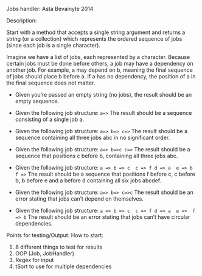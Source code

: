 Jobs handler: Asta Bevainyte 2014

Description:

Start with a method that accepts a single string argument and returns a string (or a collection) which represents the ordered sequence of jobs (since each job is a single character).

Imagine we have a list of jobs, each represented by a character. Because certain jobs must be done before others, a job may have a dependency on another job. For example, a may depend on b, meaning the final sequence of jobs should place b before a. If a has no dependency, the position of a in the final sequence does not matter.

+ Given you’re passed an empty string (no jobs), the result should be an empty sequence.

+ Given the following job structure:
``a=>``
The result should be a sequence consisting of a single job a.

+ Given the following job structure:
``
a=>
b=>
c=>
``
The result should be a sequence containing all three jobs abc in no significant order. 

+ Given the following job structure:
``
a=>
b=>c
c=>
``
The result should be a sequence that positions c before b, containing all three jobs abc. 

+ Given the following job structure:
``
a =>
b => c 
c => f
d => a 
e => b 
f =>
``
The result should be a sequence that positions f before c, c before b, b before e and a before d containing all six jobs abcdef. 

+ Given the following job structure:
``
a=>
b=>
c=>c
``
The result should be an error stating that jobs can’t depend on themselves. 

+ Given the following job structure:
``
a =>
b => c 
c => f
d => a 
e => 
f => b
``
The result should be an error stating that jobs can’t have circular dependencies.


Points for testing/Output:
How to start:

1. 8 different things to test for results
2. OOP (Job, JobHandler)
3. Regex for input
4. tSort to use for multiple dependencies

